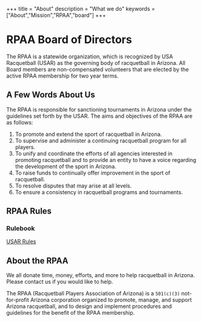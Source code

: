 +++
title = "About"
description = "What we do"
keywords = ["About","Mission","RPAA","board"]
+++


# RPAA Board of Directors

The RPAA is a statewide organization, which is recognized by USA Racquetball (USAR) as the governing body of racquetball in Arizona. All Board members are non-compensated volunteers that are elected by the active RPAA membership for two year terms.

## A Few Words About Us

The RPAA is responsible for sanctioning tournaments in Arizona under the guidelines set forth by the USAR. The aims and objectives of the RPAA are as follows:

1. To promote and extend the sport of racquetball in Arizona.
1. To supervise and administer a continuing racquetball program for all players.
1. To unify and coordinate the efforts of all agencies interested in promoting racquetball and to provide an entity to have a voice regarding the development of the sport in Arizona.
1. To raise funds to continually offer improvement in the sport of racquetball.
1. To resolve disputes that may arise at all levels.
1. To ensure a consistency in racquetball programs and tournaments.

## RPAA Rules

### Rulebook
[USAR Rules](https://www.teamusa.org/usa-racquetball/rules)

## About the RPAA
We all donate time, money, efforts, and more to help racquetball in Arizona. Please contact us if you would like to help.

The RPAA (Racquetball Players Association of Arizona) is a `501(c)(3)` not-for-profit Arizona corporation organized to promote, manage, and support Arizona racquetball, and to design and implement procedures and guidelines for the benefit of the RPAA membership.
